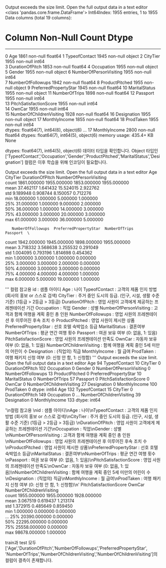 
Output exceeds the size limit. Open the full output data in a text editor
<class 'pandas.core.frame.DataFrame'>
Int64Index: 1955 entries, 1 to 1955
Data columns (total 19 columns):
 #   Column                    Non-Null Count  Dtype  
---  ------                    --------------  -----  
 0   Age                       1861 non-null   float64
 1   TypeofContact             1945 non-null   object 
 2   CityTier                  1955 non-null   int64  
 3   DurationOfPitch           1853 non-null   float64
 4   Occupation                1955 non-null   object 
 5   Gender                    1955 non-null   object 
 6   NumberOfPersonVisiting    1955 non-null   int64  
 7   NumberOfFollowups         1942 non-null   float64
 8   ProductPitched            1955 non-null   object 
 9   PreferredPropertyStar     1945 non-null   float64
 10  MaritalStatus             1955 non-null   object 
 11  NumberOfTrips             1898 non-null   float64
 12  Passport                  1955 non-null   int64  
 13  PitchSatisfactionScore    1955 non-null   int64  
 14  OwnCar                    1955 non-null   int64  
 15  NumberOfChildrenVisiting  1928 non-null   float64
 16  Designation               1955 non-null   object 
 17  MonthlyIncome             1855 non-null   float64
 18  ProdTaken                 1955 non-null   int64  
dtypes: float64(7), int64(6), object(6)
...
 17  MonthlyIncome             2800 non-null   float64
dtypes: float64(7), int64(5), object(6)
memory usage: 435.4+ KB
None

dtypes: float64(7), int64(5), object(6) 데이터 타입을 확인합니다.
Object 타입인 ['TypeofContact','Occupation','Gender','ProductPitched','MaritalStatus','Designation'] 컬럼은 이후 학습을 위해 
인코딩이 필요합니다.

Output exceeds the size limit. Open the full output data in a text editor
               Age     CityTier  DurationOfPitch  NumberOfPersonVisiting  \
count  1861.000000  1955.000000      1853.000000             1955.000000   
mean     37.462117     1.641432        15.524015                2.922762   
std       9.189948     0.908744         8.150057                0.712276   
min      18.000000     1.000000         5.000000                1.000000   
25%      31.000000     1.000000         9.000000                2.000000   
50%      36.000000     1.000000        14.000000                3.000000   
75%      43.000000     3.000000        20.000000                3.000000   
max      61.000000     3.000000        36.000000                5.000000   

       NumberOfFollowups  PreferredPropertyStar  NumberOfTrips     Passport  \
count        1942.000000            1945.000000    1898.000000  1955.000000   
mean            3.718332               3.568638       3.255532     0.291049   
std             1.004095               0.793196       1.814698     0.454362   
min             1.000000               3.000000       1.000000     0.000000   
25%             3.000000               3.000000       2.000000     0.000000   
50%             4.000000               3.000000       3.000000     0.000000   
75%             4.000000               4.000000       4.000000     1.000000   
max             6.000000               5.000000      19.000000     1.000000   

'''
컬럼 참고용 
id : 샘플 아이디
Age : 나이
TypeofContact : 고객의 제품 인지 방법 (회사의 홍보 or 스스로 검색)
CityTier : 주거 중인 도시의 등급. (인구, 시설, 생활 수준 기준) (1등급 > 2등급 > 3등급) 
DurationOfPitch : 영업 사원이 고객에게 제공하는 프레젠테이션 기간
Occupation : 직업
Gender : 성별
NumberOfPersonVisiting : 고객과 함께 여행을 계획 중인 총 인원
NumberOfFollowups : 영업 사원의 프레젠테이션 후 이루어진 후속 조치 수
ProductPitched : 영업 사원이 제시한 상품
PreferredPropertyStar : 선호 호텔 숙박업소 등급
MaritalStatus : 결혼여부
NumberOfTrips : 평균 연간 여행 횟수
Passport : 여권 보유 여부 (0: 없음, 1: 있음)
PitchSatisfactionScore : 영업 사원의 프레젠테이션 만족도
OwnCar : 자동차 보유 여부 (0: 없음, 1: 있음)
NumberOfChildrenVisiting : 함께 여행을 계획 중인 5세 미만의 어린이 수
Designation : (직업의) 직급
MonthlyIncome : 월 급여
ProdTaken : 여행 패키지 신청 여부 (0: 신청 안 함, 1: 신청함)
'''
Output exceeds the size limit. Open the full output data in a text editor
Age                          94
TypeofContact                10
CityTier                      0
DurationOfPitch             102
Occupation                    0
Gender                        0
NumberOfPersonVisiting        0
NumberOfFollowups            13
ProductPitched                0
PreferredPropertyStar        10
MaritalStatus                 0
NumberOfTrips                57
Passport                      0
PitchSatisfactionScore        0
OwnCar                        0
NumberOfChildrenVisiting     27
Designation                   0
MonthlyIncome               100
ProdTaken                     0
dtype: int64
Age                         132
TypeofContact                15
CityTier                      0
DurationOfPitch             149
Occupation                    0
...
NumberOfChildrenVisiting     39
Designation                   0
MonthlyIncome               133
dtype: int64

'\n컬럼 참고용 \nid : 샘플 아이디\nAge : 나이\nTypeofContact : 고객의 제품 인지 방법 (회사의 홍보 or 스스로 검색)\nCityTier : 주거 중인 도시의 등급. (인구, 시설, 생활 수준 기준) (1등급 > 2등급 > 3등급) \nDurationOfPitch : 영업 사원이 고객에게 제공하는 프레젠테이션 기간\nOccupation : 직업\nGender : 성별\nNumberOfPersonVisiting : 고객과 함께 여행을 계획 중인 총 인원\nNumberOfFollowups : 영업 사원의 프레젠테이션 후 이루어진 후속 조치 수\nProductPitched : 영업 사원이 제시한 상품\nPreferredPropertyStar : 선호 호텔 숙박업소 등급\nMaritalStatus : 결혼여부\nNumberOfTrips : 평균 연간 여행 횟수\nPassport : 여권 보유 여부 (0: 없음, 1: 있음)\nPitchSatisfactionScore : 영업 사원의 프레젠테이션 만족도\nOwnCar : 자동차 보유 여부 (0: 없음, 1: 있음)\nNumberOfChildrenVisiting : 함께 여행을 계획 중인 5세 미만의 어린이 수\nDesignation : (직업의) 직급\nMonthlyIncome : 월 급여\nProdTaken : 여행 패키지 신청 여부 (0: 신청 안 함, 1: 신청함)\n'
       PitchSatisfactionScore       OwnCar  NumberOfChildrenVisiting  \
count             1955.000000  1955.000000               1928.000000   
mean                 3.067519     0.619437                  1.213174   
std                  1.372915     0.485649                  0.859450   
min                  1.000000     0.000000                  0.000000   
...
25%     20390.000000     0.000000  
50%     22295.000000     0.000000  
75%     25558.000000     0.000000  
max     98678.000000     1.000000  

train과 test 모두 ['Age','DurationOfPitch','NumberOfFollowups','PreferredPropertyStar',
'NumberOfTrips','NumberOfChildrenVisiting','NumberOfChildrenVisiting']의 컬럼이 결측이 존재합니다.


